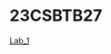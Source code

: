 # 23CSBTB27
<a href ="https://github.com/2303A51297/23CSBTB27/blob/main/Lab_1.ipynb">Lab_1</a></br>
